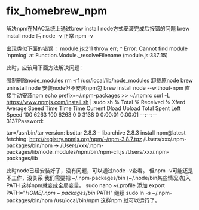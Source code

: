 # fix_homebrew_npm

解决npm在MAC系统上通过brew install node方式安装完成后报错的问题
brew install node 后
node -v 正常
npm -v 

出现类似下面的错误：
module.js:211
    throw err;
    ^
Error: Cannot find module 'npmlog'
at Function.Module._resolveFilename (module.js:337:15)

此时，应该用下面方法解决问题：

强制删除node_modules
rm -rf /usr/local/lib/node_modules
卸载原node
brew uninstall node
安装node但不安装npm包
brew install node --without-npm
直接手动安装npm
echo prefix=~/.npm-packages >> ~/.npmrc
curl -L https://www.npmjs.com/install.sh | sudo sh
  % Total    % Received % Xferd  Average Speed   Time    Time     Time  Current
                                 Dload  Upload   Total   Spent    Left  Speed
100  6263  100  6263    0     0   3138      0  0:00:01  0:00:01 --:--:--  3137Password:

tar=/usr/bin/tar
version:
bsdtar 2.8.3 - libarchive 2.8.3
install npm@latest
fetching: http://registry.npmjs.org/npm/-/npm-3.8.7.tgz
/Users/xxx/.npm-packages/bin/npm -> /Users/xxx/.npm-packages/lib/node_modules/npm/bin/npm-cli.js
/Users/xxx/.npm-packages/lib

此时node已经安装好了，没有问题，可以通过node -v查看。
但npm -v可能还是不工作，没关系
我们需要把 ~/.npm-packages/bin (~/.node/bin某些情况)加入 PATH 这样npm就变成全局变量。
sudo nano ~/.profile
添加
export PATH="$HOME/.npm-packages/bin:$PATH"
继续
sudo ln -s ~/.npm-packages/bin/npm /usr/local/bin/npm
这样npm 就可以运行了。

